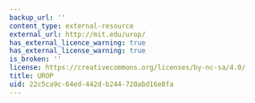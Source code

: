 ```yaml
---
backup_url: ''
content_type: external-resource
external_url: http://mit.edu/urop/
has_external_licence_warning: true
has_external_license_warning: true
is_broken: ''
license: https://creativecommons.org/licenses/by-nc-sa/4.0/
title: UROP
uid: 22c5ca9c-64ed-442d-b244-720abd16e8fa
---
```

